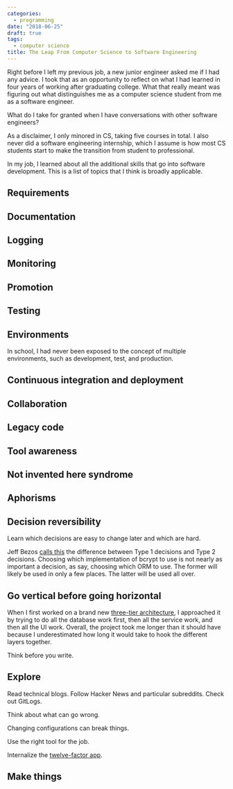 ```yaml
---
categories:
  - programming
date: "2018-06-25"
draft: true
tags:
  - computer science
title: The Leap From Computer Science to Software Engineering
---
```


Right before I left my previous job, a new junior engineer asked me if I had
any advice. I took that as an opportunity to reflect on what I had learned in
four years of working after graduating college. What that really meant was
figuring out what distinguishes me as a computer science student from me as
a software engineer.

What do I take for granted when I have conversations with other software
engineers?

As a disclaimer, I only minored in CS, taking five courses in total. I also
never did a software engineering internship, which I assume is how most CS
students start to make the transition from student to professional.

In my job, I learned about all the additional skills that go into software
development. This is a list of topics that I think is broadly applicable.

## Requirements

## Documentation

## Logging

## Monitoring

## Promotion

## Testing

## Environments

In school, I had never been exposed to the concept of multiple environments,
such as development, test, and production.

## Continuous integration and deployment

## Collaboration

## Legacy code

## Tool awareness

## Not invented here syndrome

## Aphorisms

## Decision reversibility

Learn which decisions are easy to change later and which are hard.

Jeff Bezos [calls
this](https://qz.com/961350/lessons-from-the-bezos-way-and-the-success-of-amazon/)
the difference between Type 1 decisions and Type 2 decisions.  Choosing which
implementation of bcrypt to use is not nearly as important a decision, as say,
choosing which ORM to use. The former will likely be used in only a few places.
The latter will be used all over.

## Go vertical before going horizontal

When I first worked on a brand new [three-tier
architecture](https://en.wikipedia.org/wiki/Multitier_architecture), I
approached it by trying to do all the database work first, then all the service
work, and then all the UI work. Overall, the project took me longer than it
should have because I underestimated how long it would take to hook the
different layers together.

Think before you write.

## Explore

Read technical blogs. Follow Hacker News and particular subreddits. Check out
GitLogs.

Think about what can go wrong.

Changing configurations can break things.

Use the right tool for the job.

Internalize the [twelve-factor app](https://12factor.net/).

## Make things
